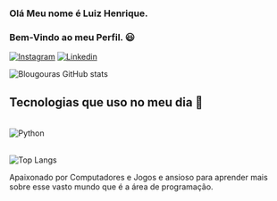 ### Olá Meu nome é Luiz Henrique.
### Bem-Vindo ao meu Perfil. 😃

[![Instagram](https://img.shields.io/badge/Instagram-E4405F?style=for-the-badge&logo=instagram&logoColor=white)](https://www.instagram.com/lblougouras/)
[![Linkedin](https://img.shields.io/badge/LinkedIn-0077B5?style=for-the-badge&logo=linkedin&logoColor=white)](https://www.linkedin.com/in/luizblougouras)

![Blougouras GitHub stats](https://github-readme-stats.vercel.app/api?username=blougouras&show_icons=true&theme=highcontrast)

## Tecnologias que uso no meu dia 🤖

<div style="display: inline_block"><br/>
  <img align="center" alt="Python" src="https://img.shields.io/badge/Python-3776AB?style=for-the-badge&logo=python&logoColor=white">
</div><br/>

![Top Langs](https://github-readme-stats.vercel.app/api/top-langs/?username=blougouras&layout=compact)

Apaixonado por Computadores e Jogos e ansioso para aprender mais sobre esse vasto mundo que é a área de programação.
